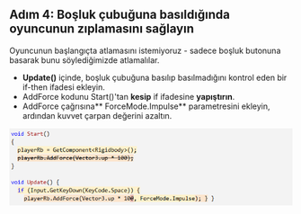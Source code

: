 ## Adım 4: Boşluk çubuğuna basıldığında oyuncunun zıplamasını sağlayın

Oyuncunun başlangıçta atlamasını istemiyoruz - sadece boşluk butonuna basarak bunu söylediğimizde atlamalılar.

- **Update()** içinde, boşluk çubuğuna basılıp basılmadığını kontrol eden bir if-then ifadesi ekleyin.
- AddForce kodunu Start()'tan **kesip** if ifadesine **yapıştırın**.
- AddForce çağrısına** ForceMode.Impulse** parametresini ekleyin, ardından kuvvet çarpan değerini azaltın.

![figures](https://raw.githubusercontent.com/Kodluyoruz/taskforce/main/unity-junior-programmer/make-player-jump-if-spacebar-pressed/figures/CWC_B.1.2_image2.png)
